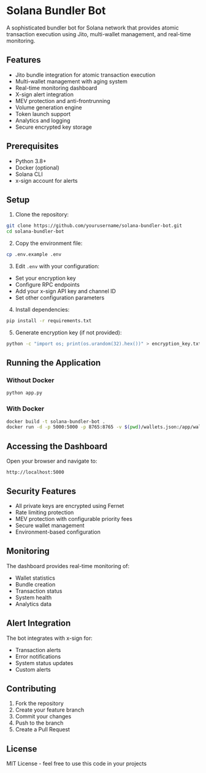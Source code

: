 # Solana Bundler Bot

A sophisticated bundler bot for Solana network that provides atomic transaction execution using Jito, multi-wallet management, and real-time monitoring.

## Features

- Jito bundle integration for atomic transaction execution
- Multi-wallet management with aging system
- Real-time monitoring dashboard
- X-sign alert integration
- MEV protection and anti-frontrunning
- Volume generation engine
- Token launch support
- Analytics and logging
- Secure encrypted key storage

## Prerequisites

- Python 3.8+
- Docker (optional)
- Solana CLI
- x-sign account for alerts

## Setup

1. Clone the repository:
```bash
git clone https://github.com/yourusername/solana-bundler-bot.git
cd solana-bundler-bot
```

2. Copy the environment file:
```bash
cp .env.example .env
```

3. Edit `.env` with your configuration:
- Set your encryption key
- Configure RPC endpoints
- Add your x-sign API key and channel ID
- Set other configuration parameters

4. Install dependencies:
```bash
pip install -r requirements.txt
```

5. Generate encryption key (if not provided):
```bash
python -c "import os; print(os.urandom(32).hex())" > encryption_key.txt
```

## Running the Application

### Without Docker
```bash
python app.py
```

### With Docker
```bash
docker build -t solana-bundler-bot .
docker run -d -p 5000:5000 -p 8765:8765 -v $(pwd)/wallets.json:/app/wallets.json solana-bundler-bot
```

## Accessing the Dashboard

Open your browser and navigate to:
```
http://localhost:5000
```

## Security Features

- All private keys are encrypted using Fernet
- Rate limiting protection
- MEV protection with configurable priority fees
- Secure wallet management
- Environment-based configuration

## Monitoring

The dashboard provides real-time monitoring of:
- Wallet statistics
- Bundle creation
- Transaction status
- System health
- Analytics data

## Alert Integration

The bot integrates with x-sign for:
- Transaction alerts
- Error notifications
- System status updates
- Custom alerts

## Contributing

1. Fork the repository
2. Create your feature branch
3. Commit your changes
4. Push to the branch
5. Create a Pull Request

## License

MIT License - feel free to use this code in your projects
